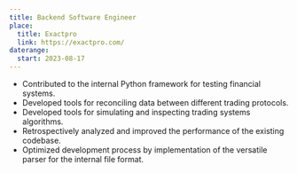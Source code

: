 ```yaml
---
title: Backend Software Engineer
place:
  title: Exactpro
  link: https://exactpro.com/
daterange:
  start: 2023-08-17
---
```


- Contributed to the internal Python framework for testing financial systems.
- Developed tools for reconciling data between different trading protocols.
- Developed tools for simulating and inspecting trading systems algorithms.
- Retrospectively analyzed and improved the performance of the existing codebase.
- Optimized development process by implementation of the versatile parser for the internal file format.
